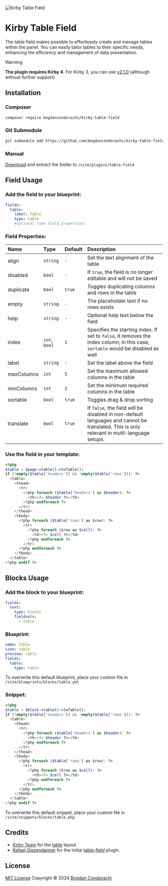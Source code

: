 ![Kirby Table Field](./.github/preview.png)

# Kirby Table Field
The table field makes possible to effortlessly create and manage tables within the panel. You can easily tailor tables to their specific needs, enhancing the efficiency and management of data presentation.

> [!WARNING]
> **The plugin requires Kirby 4**. For Kirby 3, you can use [v2.1.0](https://github.com/bogdancondorachi/kirby-table-field/releases/tag/v2.1.0) (although without further support)

## Installation

### Composer

```bash
composer require bogdancondorachi/kirby-table-field
```

### Git Submodule
```bash
git submodule add https://github.com/bogdancondorachi/kirby-table-field.git site/plugins/table-field
```

### Manual

[Download](https://api.github.com/repos/bogdancondorachi/kirby-table-field/zipball) and extract the folder to `/site/plugins/table-field`

## Field Usage

### Add the field to your blueprint:
```yaml
fields:
  table:
    label: Table
    type: table
    #optional (see field properties)
```

### Field Properties:
| Name       | Type          | Default | Description                                                      |
|:-----------|:--------------|:--------|:-----------------------------------------------------------------|
| align      | `string`      | `-`     | Set the text alignment of the table
| disabled   | `bool`        | `-`     | If `true`, the field is no longer editable and will not be saved |
| duplicate  | `bool`        | `true`  | Toggles duplicating columns and rows in the table                |
| empty      | `string`      | `-`     | The placeholder text if no rows exists                           |
| help       | `string`      | `-`     | Optional help text below the field                               |
| index      | `int`, `bool` | `1`     | Specifies the starting index. If set to `false`, it removes the index column; in this case, `sortable` would be disabled as well                                                |
| label      | `string`      | `-`     | Set the label above the field                                   |
| maxColumns | `int`         | `5`     | Set the maximum allowed columns in the table                    |
| minColumns | `int`         | `2`     | Set the minimum required columns in the table                   |
| sortable   | `bool`        | `true`  | Toggles drag & drop sorting                                      |
| translate  | `bool`        | `true`  | If `false`, the field will be disabled in non-default languages and cannot be translated. This is only relevant in multi-language setups.                                                                        |

### Use the field in your template:
```php
<?php 
$table = $page->table()->toTable();
if (!empty($table['headers']) && !empty($table['rows'])): ?>
  <table>
    <thead>
      <tr>
        <?php foreach ($table['headers'] as $header): ?>
          <th><?= $header ?></th>
        <?php endforeach ?>
      </tr>
    </thead>
    <tbody>
      <?php foreach ($table['rows'] as $row): ?>
        <tr>
          <?php foreach ($row as $cell): ?>
            <td><?= $cell ?></td>
          <?php endforeach ?>
        </tr>
      <?php endforeach ?>
    </tbody>
  </table>
<?php endif ?>
```

## Blocks Usage

### Add the block to your blueprint:
```yaml
fields:
  text:
    type: blocks
    fieldsets:
      - table
```
### Blueprint:
```yaml
name: Table
icon: table
preview: table
fields:
  table:
    type: table
```
To overwrite this default blueprint, place your custom file in `/site/blueprints/blocks/table.yml`

### Snippet:
```php
<?php 
$table = $block->table()->toTable();
if (!empty($table['headers']) && !empty($table['rows'])): ?>
  <table>
    <thead>
      <tr>
        <?php foreach ($table['headers'] as $header): ?>
          <th><?= $header ?></th>
        <?php endforeach ?>
      </tr>
    </thead>
    <tbody>
      <?php foreach ($table['rows'] as $row): ?>
        <tr>
          <?php foreach ($row as $cell): ?>
            <td><?= $cell ?></td>
          <?php endforeach ?>
        </tr>
      <?php endforeach ?>
    </tbody>
  </table>
<?php endif ?>
```
To overwrite this default snippet, place your custom file in `/site/snippets/blocks/table.php`

## Credits

- [Kirby Team](https://getkirby.com) for the [table](https://github.com/getkirby/kirby/blob/main/panel/src/components/Layout/Table.vue) layout.
- [Rafael Giezendanner](https://github.com/ragi96) for the initial [table-field](https://github.com/ragi96/table-field) plugin.

## License

[MIT License](./LICENSE)
Copyright © 2024
[Bogdan Condorachi](https://github.com/bogdancondorachi)
